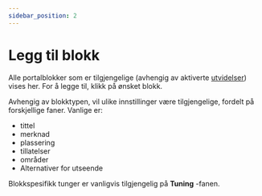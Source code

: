 ```yaml
---
sidebar_position: 2
---
```


# Legg til blokk
Alle portalblokker som er tilgjengelige (avhengig av aktiverte [utvidelser](/plugins/manage)) vises her. For å legge til, klikk på ønsket blokk.

Avhengig av blokktypen, vil ulike innstillinger være tilgjengelige, fordelt på forskjellige faner. Vanlige er:
* tittel
* merknad
* plassering
* tillatelser
* områder
* Alternativer for utseende

Blokkspesifikk tunger er vanligvis tilgjengelig på **Tuning** -fanen.
